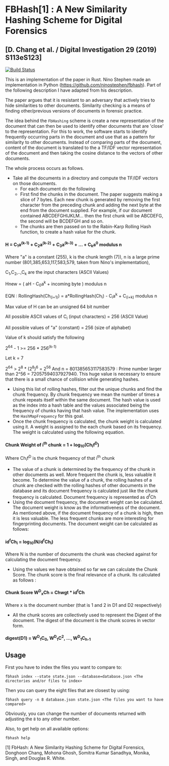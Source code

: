 # FBHash[1] : A New Similarity Hashing Scheme for Digital Forensics 
## [D. Chang et al. / Digital Investigation 29 (2019) S113eS123]

[![Build Status](https://www.travis-ci.com/erwinvaneijk/fbhash.svg?branch=main)](https://www.travis-ci.com/erwinvaneijk/fbhash)

This is an implementation of the paper in Rust. Nino Stephen made an implementation in Python (https://github.com/ninostephen/fbhash). Part of the following description I have adapted from 
his description.

The paper argues that it is resistant to an adversary that actively tries to hide similarities
to other documents. Similarity checking is a means of finding other/previous versions of
documents in forensic practice.

The idea behind the `FbHashing` scheme is create a new representation of the document that can then
be used to identify other documents that are 'close' to the representation. For this to work,
the software starts to identify frequently occurring parts in the document and use that as a
pattern for similarity to other documents.
Instead of comparing parts of the document, content of the document is
translated to the a TF/IDF vector representation of the document and then taking
the cosine distance to the vectors of other documents.

The whole process occurs as follows.
- Take all the documents in a directory and compute the TF/IDF vectors on those documents.
    - For each document do the following
    - First find the chunks in the document. The paper suggests making a slice of 7 bytes.
      Each new chunk is generated by removing the first character from the preceding chunk
      and adding the next byte at the end from the document supplied. For example, if our
      document contained ABCDEFGHIJKLM... then the first chunk will be ABCDEFG, the second
      will be BCDEFGH and so on. 
    - The chunks are then passed on to the Rabin-Karp Rolling Hash function, to create a 
      hash value for the chunk.

#### H = C<sub>1</sub>a<sup>(k-1)</sup> + C<sub>2</sub>a<sup>(k-2)</sup> + C<sub>3</sub>a<sup>(k-3)</sup> + ... + C<sub>k</sub>a<sup>0</sup> modulus n
Where "a" is a constant (255), k is the chunk length (7)), n is a large prime number
(801,385,653,117,583,579, taken from Nino's implementation), 

C<sub>1</sub>,C<sub>2</sub>,..,C<sub>k</sub> are the input characters (ASCII Values)

Hnew = ( aH - C<sub>0</sub>a<sup>k</sup> + incoming byte ) modulus n

EQN : RollingHash(Ch<sub>(i+1)</sub>) = a*RollingHash(Ch<sub>i</sub>) - C<sub>i</sub>a<sup>k</sup> + C<sub>(i+k)</sub> modulus n

Max value of H can be an unsigned 64 bit number

All possible ASCII values of C<sub>i</sub> (input characters) = 256 (ASCII Value)

All possible values of "a" (constant) = 256 (size of alphabet)

Value of k should satisfy the following

   2<sup>64</sup> - 1 >= 256 * 256<sup>(k-1)</sup>

Let k = 7

   2<sup>64</sup> > 2<sup>8</sup> * (2<sup>8</sup>)<sup>6</sup> = 2<sup>56</sup>
And n = 801385653117583579  :  Prime number larger than 2^56 = 72057594037927940. This huge value is necessary to ensure that there is a small chance of collision while generating hashes. 

- Using this list of rolling hashes, filter out the unique chunks and find the chunk frequency. By chunk frequency we mean the number of times a chunk repeats itself within the same document. The hash value is used as the index into a hash table and the values associated being the frequency of chunks having that hash value. The implementation uses the `HashMapFrequency` for this goal.
- Once the chunk frequency is calculated, the chunk weight is calculated using it. A weight is assigned to the each chunk based on its frequency. The weight is calculated using the following equation.

#### Chunk Weight of i<sup>th</sup> chunk = 1 + log<sub>10</sub>(Ch<sub>i</sub>f<sup>D</sup>)

Where Ch<sub>i</sub>f<sup>D</sup> is the chunk frequency of that i<sup>th</sup> chunk

- The value of a chunk is determined by the frequency of the chunk in other documents
  as well. More frequent the chunk is, less valuable it become. To determine the value
  of a chunk, the rolling hashes of a chunk are checked with the rolling hashes of
  other documents in the database and its document frequency is calculated just like
  the chunk frequency is calculated.
  Document frequency is represented as d<sup>f</sup>Ch
- Using the document frequency, the document weight can be calculated. The document
  weight is know as the informativeness of the document. As mentioned above, if the
  document frequency of a chunk is high, then it is less valuable. The less frequent
  chunks are more interesting for fingerprinting documents. The document weight can
  be calculated as follows:

#### id<sup>f</sup>Ch<sub>i</sub> = log<sub>10</sub>(N/d<sup>f</sup>Ch<sub>i</sub>)
Where N is the number of documents the chunk was checked against for calculating the document frequency.

- Using the values we have obtained so far we can calculate the Chunk Score. The chunk score is the final relevance of a chunk. Its calculated as follows : 
#### Chunk Score W<sup>D</sup><sub>x</sub>Ch = Chwgt * id<sup>f</sup>Ch
Where x is the document number (that is 1 and 2 in D1 and D2 respectively)

- All the chunk scores are collectively used to represent the Digest of the document. The digest of the document is the chunk scores in vector form.

#### digest(D1) = W<sup>D</sup><sub>1</sub>C<sub>0</sub>, W<sup>D</sup><sub>1</sub>C<sup>2</sup>, ..., W<sup>D</sup><sub>1</sub>C<sub>h-1</sub>

## Usage

First you have to index the files you want to compare to:

```
fbhash index --state state.json --database=database.json <The directories and/or files to index>
```

Then you can query the eight files that are closest by using:
```
fbhash query -n 8 database.json state.json <The files you want to have compared>
```
Obviously, you can change the number of documents returned with adjusting the `8` to any other number.

Also, to get help on all available options:
```
fbhash help
```

[1] FbHash: A New Similarity Hashing Scheme for Digital Forensics, Donghoon Chang, Mohona Ghosh, Somitra Kumar Sanadhya, Monika, Singh, and Douglas R. White.
